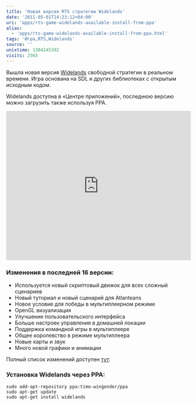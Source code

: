 ```yaml
---
title: 'Новая версия RTS стратегии Widelands'
date: '2011-05-01T14:23:12+04:00'
uri: 'apps/rts-game-widelands-available-install-from-ppa'
alias: 
  - 'apps/rts-game-widelands-available-install-from-ppa.html'
tags: 'Игра,RTS,Widelands'
source: ''
unixtime: 1304245392
visits: 2565
---
```

Вышла новая версия [Widelands](http://wl.widelands.org/) свободной стратегии в реальном времени. Игра основана на SDL и других библиотеках с открытым исходным кодом.

Widelands доступна в «Центре приложений», последнюю версию можно загрузить также используя PPA.

<iframe width="500" height="405" src="https://www.youtube.com/embed/FhvIelt0Ers" frameborder="0" allowfullscreen=""></iframe>

### Изменения в последней 16 версии:

*   Используется новый скриптовый движок для всех сложный сценариев
*   Новый туториал и новый сценарий для Atlanteans
*   Новое условие для победы в мультиплеерном режиме
*   OpenGL визуализация
*   Улучшение пользовательского интерфейса
*   Больше настроек управления в домашней локации
*   Поддержка командной игры в мультиплеере
*   Общее королевство в режиме мультиплеера
*   Новые карты и звук
*   Много новой графики и анимации

Полный список изменений доступен [тут](https://launchpad.net/widelands/+download):

### Установка Widelands через PPA:

```
sudo add-apt-repository ppa:timo-wingender/ppa
sudo apt-get update
sudo apt-get install widelands
```
